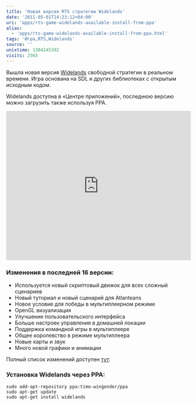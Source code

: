 ```yaml
---
title: 'Новая версия RTS стратегии Widelands'
date: '2011-05-01T14:23:12+04:00'
uri: 'apps/rts-game-widelands-available-install-from-ppa'
alias: 
  - 'apps/rts-game-widelands-available-install-from-ppa.html'
tags: 'Игра,RTS,Widelands'
source: ''
unixtime: 1304245392
visits: 2565
---
```

Вышла новая версия [Widelands](http://wl.widelands.org/) свободной стратегии в реальном времени. Игра основана на SDL и других библиотеках с открытым исходным кодом.

Widelands доступна в «Центре приложений», последнюю версию можно загрузить также используя PPA.

<iframe width="500" height="405" src="https://www.youtube.com/embed/FhvIelt0Ers" frameborder="0" allowfullscreen=""></iframe>

### Изменения в последней 16 версии:

*   Используется новый скриптовый движок для всех сложный сценариев
*   Новый туториал и новый сценарий для Atlanteans
*   Новое условие для победы в мультиплеерном режиме
*   OpenGL визуализация
*   Улучшение пользовательского интерфейса
*   Больше настроек управления в домашней локации
*   Поддержка командной игры в мультиплеере
*   Общее королевство в режиме мультиплеера
*   Новые карты и звук
*   Много новой графики и анимации

Полный список изменений доступен [тут](https://launchpad.net/widelands/+download):

### Установка Widelands через PPA:

```
sudo add-apt-repository ppa:timo-wingender/ppa
sudo apt-get update
sudo apt-get install widelands
```
